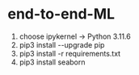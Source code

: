 # end-to-end-ML

1. choose ipykernel -> Python 3.11.6
2. pip3 install --upgrade pip
3. pip3 install -r requirements.txt
4. pip3 install seaborn
